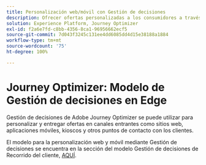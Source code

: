 ```yaml
---
title: Personalización web/móvil con Gestión de decisiones
description: Ofrecer ofertas personalizadas a los consumidores a través de canales, incluidos quioscos y experiencias asistidas por agentes.
solution: Experience Platform, Journey Optimizer
exl-id: f2a6e7fd-c8bb-4356-8ca1-96956662ecf5
source-git-commit: 7d043f3245c131ee4dd6085dd4d15e38188a1884
workflow-type: tm+mt
source-wordcount: '75'
ht-degree: 100%

---
```


# Journey Optimizer: Modelo de Gestión de decisiones en Edge

Gestión de decisiones de Adobe Journey Optimizer se puede utilizar para personalizar y entregar ofertas en canales entrantes como sitios web, aplicaciones móviles, kioscos y otros puntos de contacto con los clientes.

El modelo para la personalización web y móvil mediante Gestión de decisiones se encuentra en la sección del modelo Gestión de decisiones de Recorrido del cliente, [AQUÍ](../../customer-journeys/decision_management/decision-management-edge.md).
